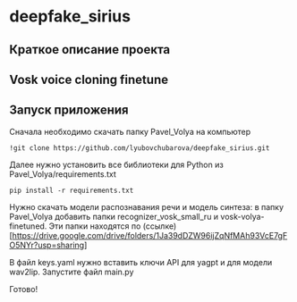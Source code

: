# deepfake_sirius

## Краткое описание проекта

## Vosk voice cloning finetune



## Запуск приложения

Сначала необходимо скачать папку Pavel_Volya на компьютер

```
!git clone https://github.com/lyubovchubarova/deepfake_sirius.git
```

Далее нужно установить все библиотеки для Python из Pavel_Volya/requirements.txt
```
pip install -r requirements.txt
```

Нужно скачать модели распознавания речи и модель синтеза: в папку Pavel_Volya добавить папки recognizer_vosk_small_ru и vosk-volya-finetuned. Эти папки находятся по (ссылке)[https://drive.google.com/drive/folders/1Ja39dDZW96ijZqNfMAh93VcE7gFO5NYr?usp=sharing]

В файл keys.yaml нужно вставить ключи API для yagpt и для модели wav2lip. Запустите файл main.py

Готово!
